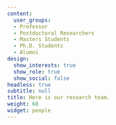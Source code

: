 ```yaml
---
content:
  user_groups:
  - Professor
  - Postdoctoral Researchers
  - Masters Students
  - Ph.D. Students
  - Alumni
design:
  show_interests: true
  show_role: true
  show_social: false
headless: true
subtitle: null
title: Here is our research team.
weight: 68
widget: people
---
```

